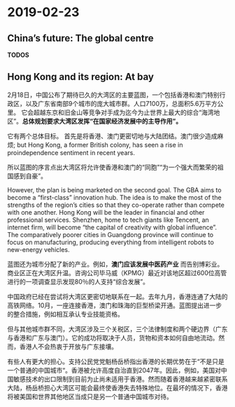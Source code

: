 # 2019-02-23

## China’s future: The global centre 

<!-- It was only in the 1990s that China settled on a model that has, in many
respects, persisted to this day. It started evaluating local officials by how
quickly the economy grew under their watch. They, in turn, competed with
each other to woo firms, offering them cheap land, tax breaks and low-cost
labour. Transforming the bureaucracy into something more like a large
startup business, hungry to expand, yielded dramatic results. China accounted
for 4% of the global economy in 1990; now that is close to 18%.

Three factors have underpinned this model. Each can be found in the origins
of the Global Centre. The first is land, all of which is publicly owned. This
puts a valuable asset at the disposal of local officials. They can offer cheap
long-term rents to attract businesses or sell big leaseholds to developers. As
long as growth continues, this is sound economic logic. Developers buy up
land, assuming, mostly correctly, that they can sell what they build. For local
governments it is a source of wealth. In Sichuan province, of which Chengdu
is the capital, land sales bring in nearly as much as taxes.

A second feature of China’s economy is cronyism. 
...

Mr Li’s fortunes turned soon after Xi Jinping came to power in 2013. Jailed
for graft related to construction, he is one of the dozens of high-flying local
leaders cut down by Mr Xi’s anti-corruption campaign. Mr Deng himself was
detained but never publicly charged. The official line is that he was asked to
“assist an investigation”, a euphemism for helping the party net a bigger fish.




Still, Mr Li’s downfall offers a window into the nexus between government
and business. Local officials can dole out contracts in exchange for benefits,
like covering their children’s tuition overseas or buying homes for their
relatives. The path is then clear for projects that in other countries would be
almost inconceivable.
The third feature in China’s model is debt (see chart). Mr Deng bought the
land in 2008 just as the country embarked on a manic phase of growth.
Worried about drag from the global financial crisis, Beijing unleashed a huge
stimulus. Local officials ran up debts, and seized lots of land for
development. A building boom ensued.

pic[]



The Global Centre is one of the many projects from that period that dot the
country. Some are useful, such as China’s high-speed rail network. Others,
less so: scores of cities built big futuristic districts but are still struggling to
attract residents. China’s total debt soared from about 150% of GDP in 2008 to
more than 250% today. Rapid increases of this magnitude have presaged
financial trouble elsewhere, from the banking crises that ripped through the
West a decade ago to Japan’s stagnation in the 1990s.

Yet the striking thing about these three factors in China’s economic system is
that they were all useful until recently. The government’s control of land
gave it a lever to kick-start investment. Land also played an overlooked role
in governance, says Michael Song, an economist at the Chinese University of
Hong Kong. In a large country with a lack of accountability, it functioned as
a disciplining tool. To raise the value of land, officials had to invest in
infrastructure, from highways to power grids. If they did not, they would
have a harder time selling land in the future.


Many economists
believe that corruption
was, counter-intuitively,
a lubricant for growth



Many economists also believe that corruption
was, counterintuitively, a lubricant. Emerging
from the Maoist era, a little graft gave officials
an incentive to do what was needed to support
growth, whether in selling state assets or
enticing firms to invest.
Debt also greased the wheels. Up to a point, the increase in borrowing is a
sign that the financial system is operating as it should, channelling savings
into investment. Virtually all developed economies have debt levels that are
at least as high as China’s, albeit mostly built up over longer periods.
The challenge now is to shift to a different economic model, because all three
factors are hitting their limits. Land is a finite resource, and the government’s
appropriations have got ahead of market need. Gan Li of Chengdu’s
Southwestern University of Finance and Economics estimates that 65m
homes—21% of urban housing stock—are vacant. Corruption has reached
corrosive levels. Frailties from all the debt are showing. Corporate-bond
defaults in 2018 reached $18bn, more than triple the previous annual record.
But turning onto a new path is hard. Local governments cannot easily find
revenue sources as bountiful as land. The anti-graft campaign has sapped the
motivation of officials while leaving the rotten system around them intact.
Efforts to tame debt have also hurt growth, forcing regulators to ease up in
recent months. China’s problems are simple enough to diagnose. Treatment,
though, is painful, and the disease more chronic than acute. So instead of
taking bitter medicine, officials hope time will be a balm. But China’s ills are
likely to get harder to cure -->


__TODOS__


## Hong Kong and its region: At bay

2月18日，中国公布了期待已久的大湾区的主要蓝图，一个包括香港和澳门特别行政区，以及广东省南部9个城市的庞大城市群。人口7100万，总面积5.6万平方公里。 它会超越东京和旧金山等竞争对手成为迄今为止世界上最大的综合“海湾地区”。__总体规划要求大湾区发挥“在国家经济发展中的主导作用”。__

它有两个总体目标。 首先是将香港、澳门更密切地与大陆团结。澳门很少造成麻烦; but Hong Kong, a former British colony, has seen a rise in proindependence
sentiment in recent years.

所以蓝图的序言点出大湾区将允许使香港和澳门的“同胞”“为一个强大而繁荣的祖国感到自豪”。


However, the plan is being marketed on the second goal. The GBA aims to
become a “first-class” innovation hub. The idea is to make the most of the
strengths of the region’s cities so that they co-operate rather than compete
with one another. Hong Kong will be the leader in financial and other
professional services. Shenzhen, home to tech giants like Tencent, an internet
firm, will become “the capital of creativity with global influence”. The
comparatively poorer cities in Guangdong province will continue to focus on
manufacturing, producing everything from intelligent robots to new-energy
vehicles.



蓝图还为城市分配了新的产业。例如，__澳门应该发展中医药产业__ 而告别博彩业。商业区正在大湾区升温。咨询公司毕马威（KPMG）最近对该地区超过600位高管进行的一项调查显示发现80％的人支持“综合发展”。

中国政府已经在尝试将大湾区更密切地联系在一起。去年九月，香港连通了大陆的高铁网络。10月，一座连接香港，澳门和珠海的巨型桥梁开通。蓝图提出进一步的整合措施，例如相互承认专业技能资格。

但与其他城市群不同，大湾区涉及三个关税区，三个法律制度和两个硬边界（广东与香港和广东与澳门）。它的成功将取决于人员，货物和资本如何自由地流动。然而，香港人不会热衷于开放与广东接壤。


有些人有更大的担心。支持公民党党魁杨岳桥指出香港的长期优势在于“不是只是一个普通的中国城市“。香港被允许高度自治直到2047年。因此，例如，美国对中国敏感技术的出口限制到目前为止尚未适用于香港。然而随着香港越来越紧密联系大陆，杨岳桥担心大湾区可能会最终使香港失去特殊地位。在最坏的情况下，香港将被美国和世界其他地区当成只是另一个普通中国城市对待。
